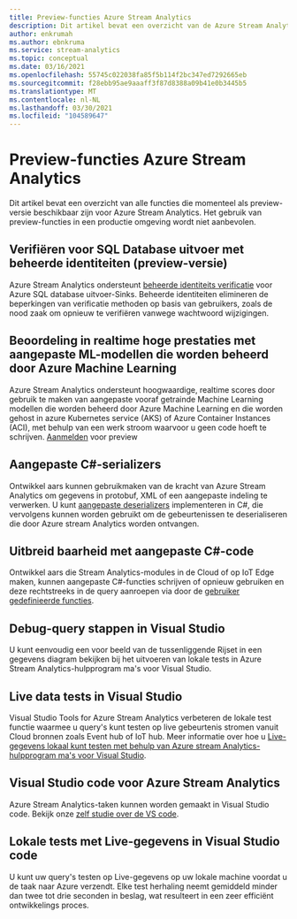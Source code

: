 ```yaml
---
title: Preview-functies Azure Stream Analytics
description: Dit artikel bevat een overzicht van de Azure Stream Analytics-functies die momenteel als preview-versie beschikbaar zijn
author: enkrumah
ms.author: ebnkruma
ms.service: stream-analytics
ms.topic: conceptual
ms.date: 03/16/2021
ms.openlocfilehash: 55745c022038fa85f5b114f2bc347ed7292665eb
ms.sourcegitcommit: f28ebb95ae9aaaff3f87d8388a09b41e0b3445b5
ms.translationtype: MT
ms.contentlocale: nl-NL
ms.lasthandoff: 03/30/2021
ms.locfileid: "104589647"
---
```

# <a name="azure-stream-analytics-preview-features"></a>Preview-functies Azure Stream Analytics

Dit artikel bevat een overzicht van alle functies die momenteel als preview-versie beschikbaar zijn voor Azure Stream Analytics. Het gebruik van preview-functies in een productie omgeving wordt niet aanbevolen.

## <a name="authenticate-to-sql-database-output-with-managed-identities-preview"></a>Verifiëren voor SQL Database uitvoer met beheerde identiteiten (preview-versie)

Azure Stream Analytics ondersteunt [beheerde identiteits verificatie](../active-directory/managed-identities-azure-resources/overview.md) voor Azure SQL database uitvoer-Sinks. Beheerde identiteiten elimineren de beperkingen van verificatie methoden op basis van gebruikers, zoals de nood zaak om opnieuw te verifiëren vanwege wachtwoord wijzigingen. 

## <a name="real-time-high-performance-scoring-with-custom-ml-models-managed-by-azure-machine-learning"></a>Beoordeling in realtime hoge prestaties met aangepaste ML-modellen die worden beheerd door Azure Machine Learning

Azure Stream Analytics ondersteunt hoogwaardige, realtime scores door gebruik te maken van aangepaste vooraf getrainde Machine Learning modellen die worden beheerd door Azure Machine Learning en die worden gehost in azure Kubernetes service (AKS) of Azure Container Instances (ACI), met behulp van een werk stroom waarvoor u geen code hoeft te schrijven. [Aanmelden](https://aka.ms/asapreview1) voor preview

## <a name="c-custom-de-serializers"></a>Aangepaste C#-serializers
Ontwikkel aars kunnen gebruikmaken van de kracht van Azure Stream Analytics om gegevens in protobuf, XML of een aangepaste indeling te verwerken. U kunt [aangepaste deserializers](custom-deserializer-examples.md) implementeren in C#, die vervolgens kunnen worden gebruikt om de gebeurtenissen te deserialiseren die door Azure stream Analytics worden ontvangen.

## <a name="extensibility-with-c-custom-code"></a>Uitbreid baarheid met aangepaste C#-code

Ontwikkel aars die Stream Analytics-modules in de Cloud of op IoT Edge maken, kunnen aangepaste C#-functies schrijven of opnieuw gebruiken en deze rechtstreeks in de query aanroepen via door de [gebruiker gedefinieerde functies](stream-analytics-edge-csharp-udf-methods.md).

## <a name="debug-query-steps-in-visual-studio"></a>Debug-query stappen in Visual Studio

U kunt eenvoudig een voor beeld van de tussenliggende Rijset in een gegevens diagram bekijken bij het uitvoeren van lokale tests in Azure Stream Analytics-hulpprogram ma's voor Visual Studio. 


## <a name="live-data-testing-in-visual-studio"></a>Live data tests in Visual Studio

Visual Studio Tools for Azure Stream Analytics verbeteren de lokale test functie waarmee u query's kunt testen op live gebeurtenis stromen vanuit Cloud bronnen zoals Event hub of IoT hub. Meer informatie over hoe u [Live-gegevens lokaal kunt testen met behulp van Azure stream Analytics-hulpprogram ma's voor Visual Studio](stream-analytics-live-data-local-testing.md).

## <a name="visual-studio-code-for-azure-stream-analytics"></a>Visual Studio code voor Azure Stream Analytics

Azure Stream Analytics-taken kunnen worden gemaakt in Visual Studio code. Bekijk onze [zelf studie over de VS code](./quick-create-visual-studio-code.md).

## <a name="local-testing-with-live-data-in-visual-studio-code"></a>Lokale tests met Live-gegevens in Visual Studio code

U kunt uw query's testen op Live-gegevens op uw lokale machine voordat u de taak naar Azure verzendt. Elke test herhaling neemt gemiddeld minder dan twee tot drie seconden in beslag, wat resulteert in een zeer efficiënt ontwikkelings proces.

